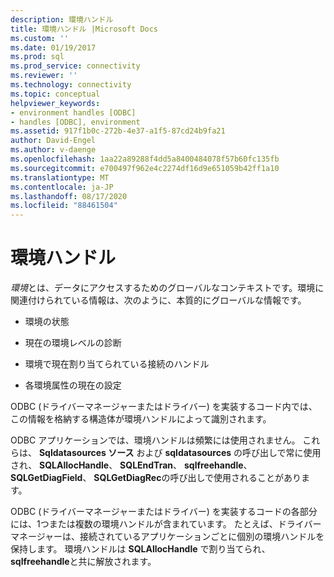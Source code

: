 ```yaml
---
description: 環境ハンドル
title: 環境ハンドル |Microsoft Docs
ms.custom: ''
ms.date: 01/19/2017
ms.prod: sql
ms.prod_service: connectivity
ms.reviewer: ''
ms.technology: connectivity
ms.topic: conceptual
helpviewer_keywords:
- environment handles [ODBC]
- handles [ODBC], environment
ms.assetid: 917f1b0c-272b-4e37-a1f5-87cd24b9fa21
author: David-Engel
ms.author: v-daenge
ms.openlocfilehash: 1aa22a89288f4dd5a8400484078f57b60fc135fb
ms.sourcegitcommit: e700497f962e4c2274df16d9e651059b42ff1a10
ms.translationtype: MT
ms.contentlocale: ja-JP
ms.lasthandoff: 08/17/2020
ms.locfileid: "88461504"
---
```

# <a name="environment-handles"></a>環境ハンドル
*環境*とは、データにアクセスするためのグローバルなコンテキストです。環境に関連付けられている情報は、次のように、本質的にグローバルな情報です。  
  
-   環境の状態  
  
-   現在の環境レベルの診断  
  
-   環境で現在割り当てられている接続のハンドル  
  
-   各環境属性の現在の設定  
  
 ODBC (ドライバーマネージャーまたはドライバー) を実装するコード内では、この情報を格納する構造体が環境ハンドルによって識別されます。  
  
 ODBC アプリケーションでは、環境ハンドルは頻繁には使用されません。 これらは、 **Sqldatasources ソース** および **sqldatasources** の呼び出しで常に使用され、 **SQLAllocHandle**、 **SQLEndTran**、 **sqlfreehandle**、 **SQLGetDiagField**、 **SQLGetDiagRec**の呼び出しで使用されることがあります。  
  
 ODBC (ドライバーマネージャーまたはドライバー) を実装するコードの各部分には、1つまたは複数の環境ハンドルが含まれています。 たとえば、ドライバーマネージャーは、接続されているアプリケーションごとに個別の環境ハンドルを保持します。 環境ハンドルは **SQLAllocHandle** で割り当てられ、 **sqlfreehandle**と共に解放されます。
